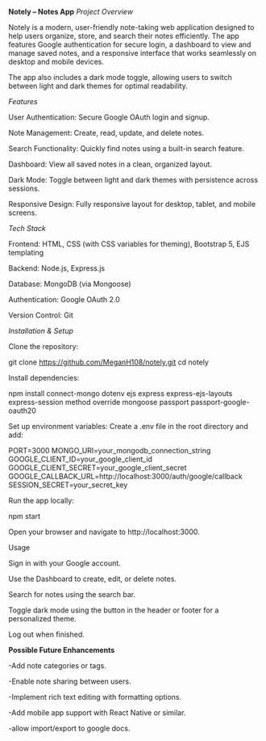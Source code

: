**Notely – Notes App**
_Project Overview_

Notely is a modern, user-friendly note-taking web application designed to help users organize, store, and search their notes efficiently. The app features Google authentication for secure login, a dashboard to view and manage saved notes, and a responsive interface that works seamlessly on desktop and mobile devices.

The app also includes a dark mode toggle, allowing users to switch between light and dark themes for optimal readability.

_Features_

User Authentication: Secure Google OAuth login and signup.

Note Management: Create, read, update, and delete notes.

Search Functionality: Quickly find notes using a built-in search feature.

Dashboard: View all saved notes in a clean, organized layout.

Dark Mode: Toggle between light and dark themes with persistence across sessions.

Responsive Design: Fully responsive layout for desktop, tablet, and mobile screens.

_Tech Stack_

Frontend: HTML, CSS (with CSS variables for theming), Bootstrap 5, EJS templating

Backend: Node.js, Express.js

Database: MongoDB (via Mongoose)

Authentication: Google OAuth 2.0

Version Control: Git

_Installation & Setup_

Clone the repository:

git clone https://github.com/MeganH108/notely.git
cd notely


Install dependencies:

npm install connect-mongo dotenv ejs express express-ejs-layouts express-session method override mongoose passport passport-google-oauth20


Set up environment variables:
Create a .env file in the root directory and add:

PORT=3000
MONGO_URI=your_mongodb_connection_string
GOOGLE_CLIENT_ID=your_google_client_id
GOOGLE_CLIENT_SECRET=your_google_client_secret
GOOGLE_CALLBACK_URL=http://localhost:3000/auth/google/callback
SESSION_SECRET=your_secret_key


Run the app locally:

npm start


Open your browser and navigate to http://localhost:3000.

Usage

Sign in with your Google account.

Use the Dashboard to create, edit, or delete notes.

Search for notes using the search bar.

Toggle dark mode using the button in the header or footer for a personalized theme.

Log out when finished.

**Possible Future Enhancements**

-Add note categories or tags.

-Enable note sharing between users.

-Implement rich text editing with formatting options.

-Add mobile app support with React Native or similar.

-allow import/export to google docs.
